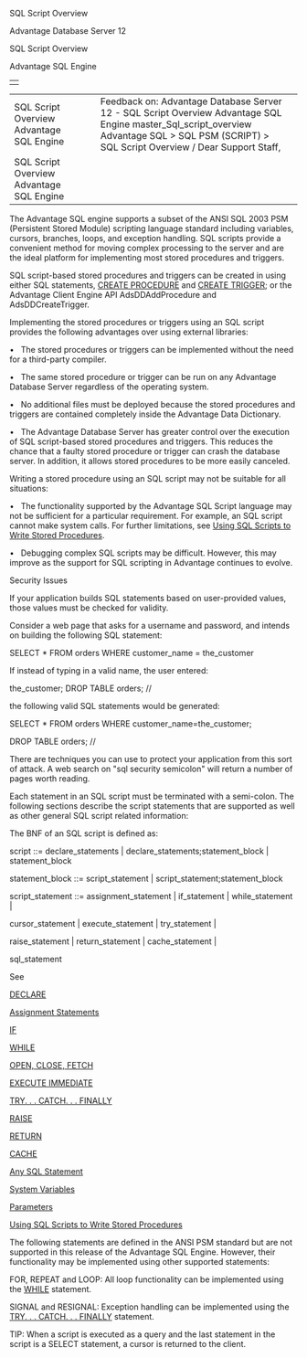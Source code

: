 SQL Script Overview




Advantage Database Server 12  

SQL Script Overview

Advantage SQL Engine

|  |
| --- |
|  |

|  |  |  |  |  |
| --- | --- | --- | --- | --- |
| SQL Script Overview  Advantage SQL Engine |  |  | Feedback on: Advantage Database Server 12 - SQL Script Overview Advantage SQL Engine master\_Sql\_script\_overview Advantage SQL > SQL PSM (SCRIPT) > SQL Script Overview / Dear Support Staff, |  |
| SQL Script Overview  Advantage SQL Engine |  |  |  |  |

The Advantage SQL engine supports a subset of the ANSI SQL 2003 PSM (Persistent Stored Module) scripting language standard including variables, cursors, branches, loops, and exception handling. SQL scripts provide a convenient method for moving complex processing to the server and are the ideal platform for implementing most stored procedures and triggers.

SQL script-based stored procedures and triggers can be created in using either SQL statements, [CREATE PROCEDURE](master_create_procedure.htm) and [CREATE TRIGGER](master_create_trigger.htm); or the Advantage Client Engine API AdsDDAddProcedure and AdsDDCreateTrigger.

Implementing the stored procedures or triggers using an SQL script provides the following advantages over using external libraries:

•   The stored procedures or triggers can be implemented without the need for a third-party compiler.

•   The same stored procedure or trigger can be run on any Advantage Database Server regardless of the operating system.

•   No additional files must be deployed because the stored procedures and triggers are contained completely inside the Advantage Data Dictionary.

•   The Advantage Database Server has greater control over the execution of SQL script-based stored procedures and triggers. This reduces the chance that a faulty stored procedure or trigger can crash the database server. In addition, it allows stored procedures to be more easily canceled.

Writing a stored procedure using an SQL script may not be suitable for all situations:

•   The functionality supported by the Advantage SQL Script language may not be sufficient for a particular requirement. For example, an SQL script cannot make system calls. For further limitations, see [Using SQL Scripts to Write Stored Procedures](master_using_sql_script_to_write_stored_procedures.htm).

•   Debugging complex SQL scripts may be difficult. However, this may improve as the support for SQL scripting in Advantage continues to evolve.

Security Issues

If your application builds SQL statements based on user-provided values, those values must be checked for validity.

Consider a web page that asks for a username and password, and intends on building the following SQL statement:

SELECT \* FROM orders WHERE customer\_name = the\_customer

If instead of typing in a valid name, the user entered:

the\_customer; DROP TABLE orders; //

the following valid SQL statements would be generated:

SELECT \* FROM orders WHERE customer\_name=the\_customer;

DROP TABLE orders; //

There are techniques you can use to protect your application from this sort of attack. A web search on "sql security semicolon" will return a number of pages worth reading.

Each statement in an SQL script must be terminated with a semi-colon. The following sections describe the script statements that are supported as well as other general SQL script related information:

The BNF of an SQL script is defined as:

script ::= declare\_statements | declare\_statements;statement\_block | statement\_block

statement\_block ::= script\_statement | script\_statement;statement\_block

script\_statement ::= assignment\_statement | if\_statement | while\_statement |

cursor\_statement | execute\_statement | try\_statement |

raise\_statement | return\_statement | cache\_statement |

sql\_statement

See

[DECLARE](master_declare.htm)

[Assignment Statements](master_assignment.htm)

[IF](master_if_script.htm)

[WHILE](master_while.htm)

[OPEN, CLOSE, FETCH](master_open_close_fetch.htm)

[EXECUTE IMMEDIATE](master_execute_immediate.htm)

[TRY. . . CATCH. . . FINALLY](master_try_catch_finally.htm)

[RAISE](master_raise.htm)

[RETURN](master_return.htm)

[CACHE](master_cache.htm)

[Any SQL Statement](master_supported_sql_statements.htm)

[System Variables](master_system_variables.htm)

[Parameters](master_parameters.htm)

[Using SQL Scripts to Write Stored Procedures](master_using_sql_script_to_write_stored_procedures.htm)

The following statements are defined in the ANSI PSM standard but are not supported in this release of the Advantage SQL Engine. However, their functionality may be implemented using other supported statements:

FOR, REPEAT and LOOP: All loop functionality can be implemented using the [WHILE](master_while.htm) statement.

SIGNAL and RESIGNAL: Exception handling can be implemented using the [TRY. . . CATCH. . . FINALLY](master_try_catch_finally.htm) statement.

TIP: When a script is executed as a query and the last statement in the script is a SELECT statement, a cursor is returned to the client.